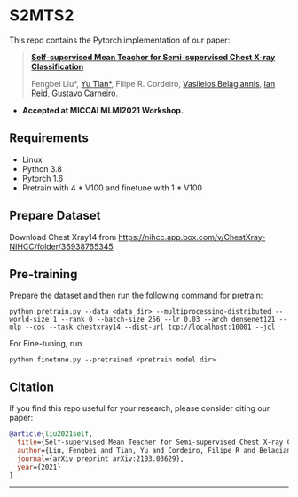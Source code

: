 # S2MTS2
This repo contains the Pytorch implementation of our paper: 
> [**Self-supervised Mean Teacher for Semi-supervised Chest X-ray Classification**](https://arxiv.org/pdf/2103.03423.pdf)
>
> Fengbei Liu*, [Yu Tian*](https://yutianyt.com/), Filipe R. Cordeiro, [Vasileios Belagiannis](https://www.uni-ulm.de/in/mrm/institut/mitarbeiter/gruppenleiter/vb/), [Ian Reid](https://cs.adelaide.edu.au/~ianr/), [Gustavo Carneiro](https://cs.adelaide.edu.au/~carneiro/).

- **Accepted at MICCAI MLMI2021 Workshop.**  

## Requirements
- Linux
- Python 3.8
- Pytorch 1.6
- Pretrain with 4 * V100 and finetune with 1 * V100

## Prepare Dataset
Download Chest Xray14 from https://nihcc.app.box.com/v/ChestXray-NIHCC/folder/36938765345

## Pre-training

Prepare the dataset and then run the following command for pretrain: 
```shell
python pretrain.py --data <data_dir> --multiprocessing-distributed --world-size 1 --rank 0 --batch-size 256 --lr 0.03 --arch densenet121 --mlp --cos --task chestxray14 --dist-url tcp://localhost:10001 --jcl
```
For Fine-tuning, run
```shell
python finetune.py --pretrained <pretrain model dir>
```


## Citation

If you find this repo useful for your research, please consider citing our paper:

```bibtex
@article{liu2021self,
  title={Self-supervised Mean Teacher for Semi-supervised Chest X-ray Classification},
  author={Liu, Fengbei and Tian, Yu and Cordeiro, Filipe R and Belagiannis, Vasileios and Reid, Ian and Carneiro, Gustavo},
  journal={arXiv preprint arXiv:2103.03629},
  year={2021}
}
```
---
